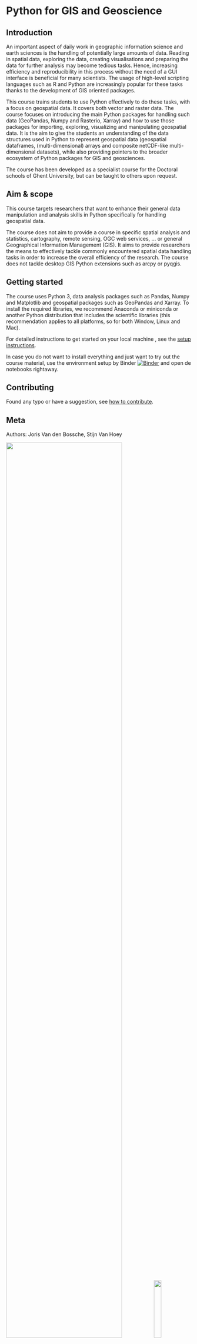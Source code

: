 # Python for GIS and Geoscience

## Introduction

An important aspect of daily work in geographic information science and earth sciences is the handling of potentially large amounts of data. Reading in spatial data, exploring the data, creating visualisations and preparing the data for further analysis may become tedious tasks. Hence, increasing efficiency and reproducibility in this process without the need of a GUI interface is beneficial for many scientists. The usage of high-level scripting languages such as R and Python are increasingly popular for these tasks thanks to the development of GIS oriented packages.

This course trains students to use Python effectively to do these tasks, with a focus on geospatial data. It covers both vector and raster data. The course focuses on introducing the main Python packages for handling such data (GeoPandas, Numpy and Rasterio, Xarray) and how to use those packages for importing, exploring, visualizing and manipulating geospatial data. It is the aim to give the students an understanding of the data structures used in Python to represent geospatial data (geospatial dataframes, (multi-dimensional) arrays and composite netCDF-like multi-dimensional datasets), while also providing pointers to the broader ecosystem of Python packages for GIS and geosciences.

The course has been developed as a specialist course for the Doctoral schools of Ghent University, but can be taught to others upon request.

## Aim & scope

This course targets researchers that want to enhance their general data manipulation and analysis skills in Python specifically for handling geospatial data.

The course does not aim to provide a course in specific spatial analysis and statistics, cartography, remote sensing, OGC web services, ... or general Geographical Information Management (GIS). It aims to provide researchers the means to effectively tackle commonly encountered spatial data handling tasks in order to increase the overall efficiency of the research. The course does not tackle desktop GIS Python extensions such as arcpy or pyqgis.

## Getting started

The course uses Python 3, data analysis packages such as Pandas, Numpy and Matplotlib and geospatial packages such as GeoPandas and Xarray. To install the required libraries, we recommend Anaconda or miniconda or another Python distribution that includes the scientific libraries (this recommendation applies to all platforms, so for both Window, Linux and Mac).

For detailed instructions to get started on your local machine , see the [setup instructions](./docs/setup.md).

In case you do not want to install everything and just want to try out the course material, use the environment setup by Binder [![Binder](https://mybinder.org/badge_logo.svg)](https://mybinder.org/v2/gh/plovercode/DS-python-geospatial/HEAD?urlpath=lab/tree/notebooks) and open de notebooks rightaway.


## Contributing

Found any typo or have a suggestion, see [how to contribute](./CONTRIBUTING.md).


## Meta
Authors: Joris Van den Bossche, Stijn Van Hoey

<img src="img/logo_flanders+richtingmorgen.png" width="79%">
<img src="img/doctoralschoolsprofiel_hq_rgb_web.png" width="20%">
